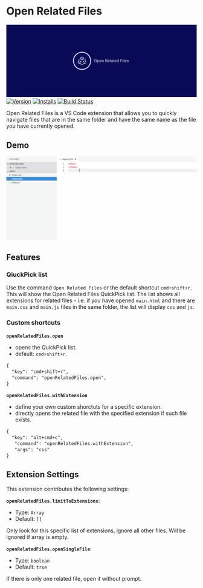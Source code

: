 # Open Related Files
![](https://github.com/GeorgeSG/vscode-open-related-files/blob/master/images/logo/facebook_cover_photo_2.png)
[![Version](https://vsmarketplacebadge.apphb.com/version-short/georgesg.open-related-files.svg)](https://marketplace.visualstudio.com/items?itemName=georgesg.open-related-files)
[![Installs](https://vsmarketplacebadge.apphb.com/installs-short/georgesg.open-related-files.svg)](https://marketplace.visualstudio.com/items?itemName=georgesg.open-related-files)
[![Build Status](https://travis-ci.org/GeorgeSG/vscode-open-related-files.svg?branch=master)](https://travis-ci.org/GeorgeSG/vscode-open-related-files)

Open Related Files is a VS Code extension that allows you to quickly navigate files that are in the same folder and have the same name as the file you have currently opened.

## Demo

![VS Code Open Related Files Demo](https://raw.githubusercontent.com/GeorgeSG/vscode-open-related-files/master/images/vscode-open-related-file-demo.gif)

## Features

### QiuckPick list

Use the command `Open Related Files` or the default shortcut `cmd+shift+r`. This will show the Open Related Files QuickPick list. The list shows all extensions for related files - i.e. if you have opened `main.html` and there are `main.css` and `main.js` files in the same folder, the list will display `css` and `js`.

### Custom shortcuts

**`openRelatedFiles.open`**
  - opens the QuickPick list.
  - default: `cmd+shift+r`.

```
{
  "key": "cmd+shift+r",
  "command": "openRelatedFiles.open",
}
```

**`openRelatedFiles.withExtension`**
  - define your own custom shorctuts for a specific extension.
  - directly opens the related file with the specified extension if such file exists.
```
{
  "key": "alt+cmd+c",
   "command": "openRelatedFiles.withExtension",
   "args": "css"
}
```

## Extension Settings

This extension contributes the following settings:

**`openRelatedFiles.limitToExtensions`**:
  - Type: `Array`
  - Default: `[]`

Only look for this specific list of extensions, ignore all other files. Will be ignored if array is empty.

**`openRelatedFiles.openSingleFile`**:
  - Type: `boolean`
  - Default: `true`

If there is only one related file, open it without prompt.
